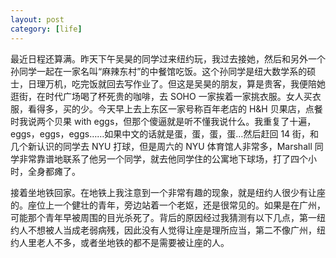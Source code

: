 ```yaml
---
layout: post
category: [life]
---
```


最近日程还算满。昨天下午吴昊的同学过来纽约玩，我过去接她，然后和另外一个孙同学一起在一家名叫“麻辣东村”的中餐馆吃饭。这个孙同学是纽大数学系的硕士，日理万机，吃完饭就回去写作业了。但这是吴昊的朋友，算是贵客，我便陪她逛街，在时代广场喝了杯死贵的咖啡，去 SOHO 一家挨着一家挑衣服。女人买衣服，看得多，买的少。今天早上去上东区一家号称百年老店的 H&H 贝果店，点餐时我说两个贝果 with eggs，但那个傻逼就是听不懂我说什么。我重复了十遍，eggs，eggs，eggs……如果中文的话就是蛋，蛋，蛋，蛋…然后赶回 14 街，和几个新认识的同学去 NYU 打球，但是周六的 NYU 体育馆人非常多，Marshall 同学非常靠谱地联系了他另一个同学，就去他同学住的公寓地下球场，打了四个小时，全身都瘫了。

接着坐地铁回家。在地铁上我注意到一个非常有趣的现象，就是纽约人很少有让座的。座位上一个健壮的青年，旁边站着一个老妪，还是很常见的。如果是在广州，可能那个青年早被周围的目光杀死了。背后的原因经过我猜测有以下几点，第一纽约人不想被人当成老弱病残，因此没有人觉得让座是理所应当，第二不像广州，纽约人里老人不多，或者坐地铁的都不是需要被让座的人。
